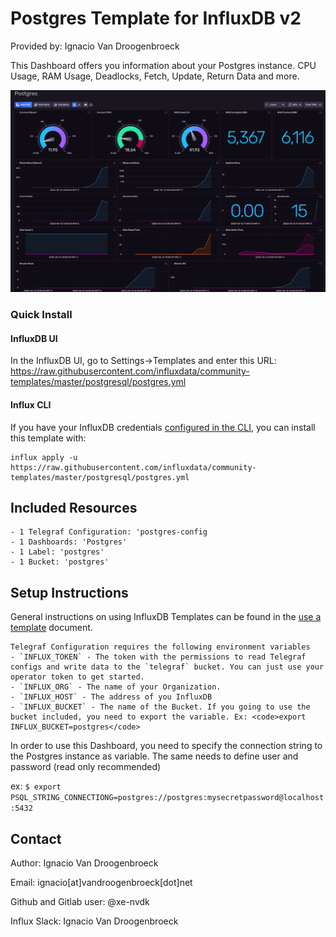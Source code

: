 # Postgres Template for InfluxDB v2

Provided by: Ignacio Van Droogenbroeck

This Dashboard offers you information about your Postgres instance. CPU Usage, RAM Usage, Deadlocks, Fetch, Update, Return Data and more.

![Dashboard Screenshot](screenshot.png)

### Quick Install

#### InfluxDB UI

In the InfluxDB UI, go to Settings->Templates and enter this URL: https://raw.githubusercontent.com/influxdata/community-templates/master/postgresql/postgres.yml

#### Influx CLI
If you have your InfluxDB credentials [configured in the CLI](https://v2.docs.influxdata.com/v2.0/reference/cli/influx/config/), you can install this template with:

```
influx apply -u https://raw.githubusercontent.com/influxdata/community-templates/master/postgresql/postgres.yml
```

## Included Resources

    - 1 Telegraf Configuration: 'postgres-config
    - 1 Dashboards: 'Postgres'
    - 1 Label: 'postgres'
    - 1 Bucket: 'postgres'

## Setup Instructions

General instructions on using InfluxDB Templates can be found in the [use a template](../docs/use_a_template.md) document.
    
    Telegraf Configuration requires the following environment variables
    - `INFLUX_TOKEN` - The token with the permissions to read Telegraf configs and write data to the `telegraf` bucket. You can just use your operator token to get started.
    - `INFLUX_ORG` - The name of your Organization.
    - `INFLUX_HOST` - The address of you InfluxDB
    - `INFLUX_BUCKET` - The name of the Bucket. If you going to use the bucket included, you need to export the variable. Ex: <code>export INFLUX_BUCKET=postgres</code>

In order to use this Dashboard, you need to specify the connection string to the Postgres instance as variable. The same needs to define user and password (read only recommended)

ex: <code>$ export PSQL_STRING_CONNECTIONG=postgres://postgres:mysecretpassword@localhost:5432</code>

## Contact

Author: Ignacio Van Droogenbroeck

Email: ignacio[at]vandroogenbroeck[dot]net

Github and Gitlab user: @xe-nvdk 

Influx Slack: Ignacio Van Droogenbroeck
